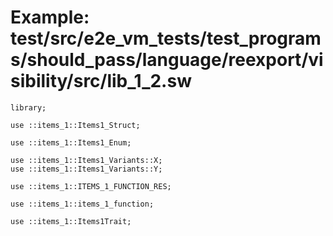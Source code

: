 # Example: test/src/e2e_vm_tests/test_programs/should_pass/language/reexport/visibility/src/lib_1_2.sw

```sway
library;

use ::items_1::Items1_Struct;

use ::items_1::Items1_Enum;

use ::items_1::Items1_Variants::X;
use ::items_1::Items1_Variants::Y;

use ::items_1::ITEMS_1_FUNCTION_RES;

use ::items_1::items_1_function;

use ::items_1::Items1Trait;

```
